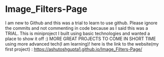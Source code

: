 # Image_Filters-Page
I am new to Github and this was a trial to learn to use github. 
Please ignore the commits and not commenting in code because as I said this was a TRIAL.
This is miniproject I built using basic technologies and wanted a place to show it off :)
MORE GREAT PROJECTS TO COME IN SHORT TIME using more advanced tech(I am learning)!
here is the link to the website(my first project) : https://ashutoshgupta1.github.io/Image_Filters-Page/
